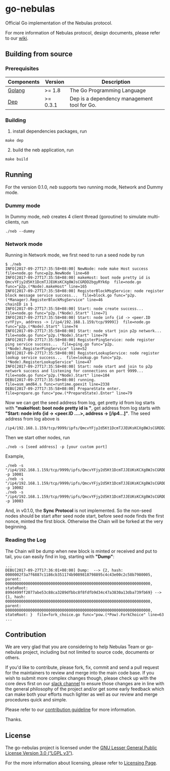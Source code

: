 # go-nebulas

Official Go implementation of the Nebulas protocol.

For more information of Nebulas protocol, design documents, please refer to our [wiki](https://github.com/nebulasio/wiki).

## Building from source

### Prerequisites

| Components | Version | Description |
|----------|-------------|-------------|
|[Golang](https://golang.org) | >= 1.8| The Go Programming Language |
[Dep](https://github.com/golang/dep) | >= 0.3.1 | Dep is a dependency management tool for Go. |

### Building

1. install dependencies packages, run
```
make dep
```

2. build the neb application, run
```
make build
```

## Running

For the version 0.1.0, *neb* supports two running mode, Network and Dummy mode.

### Dummy mode

In Dummy mode, *neb* creates 4 client thread (goroutine) to simulate multi-clients, run
```
./neb --dummy
```

### Network mode

Running in Network mode, we first need to run a seed node by run
```
$ ./neb
INFO[2017-09-27T17:35:58+08:00] NewNode: node make Host success               file=node.go func=p2p.NewNode line=60
INFO[2017-09-27T17:35:58+08:00] makeHost: boot node pretty id is QmcvYFjy2d5Kt1DcmTJJEUKsKCXg8WJsCGRDD2bgyRYk6p  file=node.go func="p2p.(*Node).makeHost" line=165
INFO[2017-09-27T17:35:58+08:00] RegisterBlockMsgService: node register block message service success...  file=block.go func="p2p.(*Manager).RegisterBlockMsgService" line=46
chainID is 1
INFO[2017-09-27T17:35:58+08:00] Start: node create success...                 file=node.go func="p2p.(*Node).Start" line=71
INFO[2017-09-27T17:35:58+08:00] Start: node info {id -> <peer.ID cvYFjy>, address -> [/ip4/192.168.1.159/tcp/9999]}  file=node.go func="p2p.(*Node).Start" line=74
INFO[2017-09-27T17:35:58+08:00] Start: node start join p2p network...         file=node.go func="p2p.(*Node).Start" line=79
INFO[2017-09-27T17:35:58+08:00] RegisterPingService: node register ping service success...  file=ping.go func="p2p.(*Node).RegisterPingService" line=52
INFO[2017-09-27T17:35:58+08:00] RegisterLookupService: node register lookup service success...  file=lookup.go func="p2p.(*Node).RegisterLookupService" line=47
INFO[2017-09-27T17:35:58+08:00] Start: node start and join to p2p network success and listening for connections on port 9999...   file=node.go func="p2p.(*Node).Start" line=104
DEBU[2017-09-27T17:35:58+08:00] running.                                      file=asm_amd64.s func=runtime.goexit line=2338
DEBU[2017-09-27T17:35:58+08:00] PrepareState enter.                           file=prepare.go func="pow.(*PrepareState).Enter" line=79
```

Now we can get the seed address from log, get pretty id from log starts with **"makeHost: boot node pretty id is "**, get address from log starts with **"Start: node info {id -> <peer.ID ....>, address -> [/ip4...]"**. The seed address from log above is
```
/ip4/192.168.1.159/tcp/9999/ipfs/QmcvYFjy2d5Kt1DcmTJJEUKsKCXg8WJsCGRDD2bgyRYk6p
```

Then we start other nodes, run
```
./neb -s [seed address] -p [your custom port]
```
Example,
```
./neb -s "/ip4/192.168.1.159/tcp/9999/ipfs/QmcvYFjy2d5Kt1DcmTJJEUKsKCXg8WJsCGRDD2bgyRYk6p" -p 10001
./neb -s "/ip4/192.168.1.159/tcp/9999/ipfs/QmcvYFjy2d5Kt1DcmTJJEUKsKCXg8WJsCGRDD2bgyRYk6p" -p 10002
./neb -s "/ip4/192.168.1.159/tcp/9999/ipfs/QmcvYFjy2d5Kt1DcmTJJEUKsKCXg8WJsCGRDD2bgyRYk6p" -p 10003
```

And, in v0.1.0, the **Sync Protocol** is not implemented. So the non-seed nodes should be start after seed node start, before seed node finds the first nonce, minted the first block. Otherwise the Chain will be forked at the very beginning.


### Reading the Log

The Chain will be dump when new block is minted or received and put to tail, you can easily find in log, starting with **"Dump"**:

```
...
DEBU[2017-09-27T17:36:01+08:00] Dump:  --> {2, hash: 0000002f3a7f6887c1186cb351174b9089818798895c4c43e00c2c58b7980005, parent: 0000000000000000000000000000000000000000000000000000000000000000, stateRoot: 899d499ff2077abe53c88ca3289dfbbc8f8fdfb9d34c47a3830a13dba739fb69} --> {1, hash: 0000000000000000000000000000000000000000000000000000000000000000, parent: 0000000000000000000000000000000000000000000000000000000000000000, stateRoot: }  file=fork_choice.go func="pow.(*Pow).ForkChoice" line=63
...
```

## Contribution

We are very glad that you are considering to help Nebulas Team or go-nebulas project, including but not limited to source code, documents or others.

If you'd like to contribute, please fork, fix, commit and send a pull request for the maintainers to review and merge into the main code base. If you wish to submit more complex changes though, please check up with the core devs first on our [slack channel](http://nebulasio.herokuapp.com) to ensure those changes are in line with the general philosophy of the project and/or get some early feedback which can make both your efforts much lighter as well as our review and merge procedures quick and simple.

Please refer to our [contribution guideline](https://github.com/nebulasio/wiki/blob/master/contribute.md) for more information.

Thanks.

## License

The go-nebulas project is licensed under the [GNU Lesser General Public License Version 3.0 (“LGPL v3”)](https://www.gnu.org/licenses/lgpl-3.0.en.html).

For the more information about licensing, please refer to [Licensing Page](https://github.com/nebulasio/wiki/blob/master/licensing.md).
